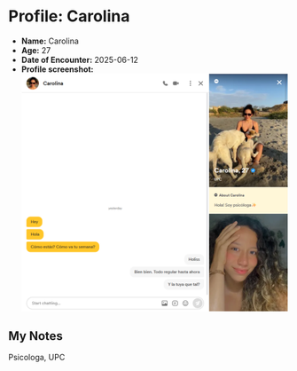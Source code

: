 # Profile: Carolina

- **Name:** Carolina
- **Age:** 27
- **Date of Encounter:** 2025-06-12
- **Profile screenshot:** ![profile](../images/carolina_2025-06-12.jpg)

## My Notes
Psicologa, UPC
